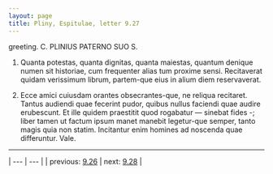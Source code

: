 ```yaml
---
layout: page
title: Pliny, Espitulae, letter 9.27
---
```


greeting. C. PLINIUS PATERNO SUO S.



1. Quanta potestas, quanta dignitas, quanta maiestas, quantum denique numen sit historiae, cum frequenter alias tum proxime sensi. Recitaverat quidam verissimum librum, partem-que eius in alium diem reservaverat.



2. Ecce amici cuiusdam orantes obsecrantes-que, ne reliqua recitaret. Tantus audiendi quae fecerint pudor, quibus nullus faciendi quae audire erubescunt. Et ille quidem praestitit quod rogabatur — sinebat fides -; liber tamen ut factum ipsum manet manebit legetur-que semper, tanto magis quia non statim. Incitantur enim homines ad noscenda quae differuntur. Vale.



---

| --- | --- |
| previous: [9.26](../9.26/) | next: [9.28](../9.28/) |